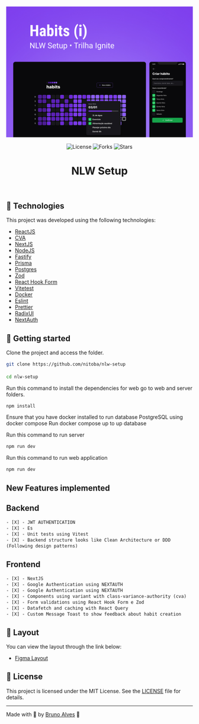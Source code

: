 <p align="center">
  <img alt="preview image" src=".github/preview.jpg">
</p>

<div align="center">
  <img  src="https://img.shields.io/static/v1?label=license&message=MIT&color=00B37E&labelColor=202024" alt="License">
  
  <img src="https://img.shields.io/github/forks/NitoBa/ignite-ds?label=forks&message=MIT&color=00B37E&labelColor=202024" alt="Forks">

  <img src="https://img.shields.io/github/stars/NitoBa/ignite-ds?label=stars&message=MIT&color=00B37E&labelColor=202024" alt="Stars">
</div>

<h1 align="center">
  NLW Setup
</h1>

<br>

## 🧪 Technologies

This project was developed using the following technologies:

- [ReactJS](https://reactjs.org/)
- [CVA](https://github.com/joe-bell/cva)
- [NextJS](https://nextjs.org/)
- [NodeJS](https://nodejs.org/en/)
- [Fastify](https://www.fastify.io/)
- [Prisma](https://www.prisma.io/)
- [Postgres](https://www.postgresql.org/)
- [Zod](https://github.com/colinhacks/zod)
- [React Hook Form](https://react-hook-form.com/)
- [Vitetest](https://vitest.dev/)
- [Docker](https://www.docker.com/)
- [Eslint](https://eslint.org/)
- [Prettier](https://prettier.io/)
- [RadixUI](https://www.radix-ui.com/)
- [NextAuth](https://next-auth.js.org/)

## 🚀 Getting started

Clone the project and access the folder.

```bash
git clone https://github.com/nitoba/nlw-setup

cd nlw-setup
```

Run this command to install the dependencies for web go to web and server folders.

```bash
npm install
```

Ensure that you have docker installed to run database PostgreSQL using docker compose
Run docker compose up to up database

Run this command to run server

```bash
npm run dev
```

Run this command to run web application

```bash
npm run dev
```

## New Features implemented

## Backend

    - [X] - JWT AUTHENTICATION
    - [X] - Es
    - [X] - Unit tests using Vitest
    - [X] - Backend structure looks like Clean Architecture or DDD (Following design patterns)

## Frontend

    - [X] - NextJS
    - [X] - Google Authentication using NEXTAUTH
    - [X] - Google Authentication using NEXTAUTH
    - [X] - Components using variant with class-variance-authority (cva)
    - [X] - Form validations using React Hook Form e Zod
    - [X] - Datafetch and caching with React Query
    - [X] - Custom Message Toast to show feedback about habit creation

## 🔖 Layout

You can view the layout through the link below:

- [Figma Layout](<https://www.figma.com/file/EXrVCr6rlVX1ZiiWNuqDJt/Habits-(i)-(Community)?t=uVx6sQLGc6rVZRae-6>)

## 📝 License

This project is licensed under the MIT License. See the [LICENSE](LICENSE) file for details.

---

Made with 💜 by [Bruno Alves](https://nito-dev.vercel.app/) 👋
